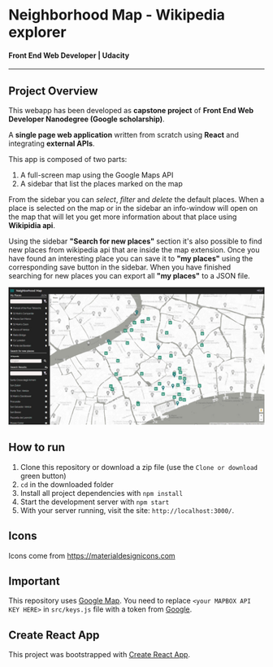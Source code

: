 # Neighborhood Map - Wikipedia explorer
#### Front End Web Developer | Udacity
---

## Project Overview

This webapp has been developed as **capstone project** of **Front End Web Developer Nanodegree (Google scholarship)**.

A **single page web application** written from scratch using **React** and integrating **external APIs**.

This app is composed of two parts:
1. A full-screen map using the Google Maps API
2. A sidebar that list the places marked on the map

From the sidebar you can *select*, *filter* and *delete* the default places. When a place is selected on the map or in the sidebar an info-window will open on the map that will let you get more information about that place using **Wikipidia api**.

Using the sidebar **"Search for new places"** section it's also possible to find new places from wikipedia api that are inside the map extension.
Once you have found an interesting place you can save it to **"my places"** using the corresponding save button in the sidebar.
When you have finished searching for new places you can export all **"my places"** to a JSON file.

![Web app screenshot](/readme_img/neighborhood_map.jpg)

## How to run
1. Clone this repository or download a zip file (use the `Clone or download` green button)
2. `cd` in the downloaded folder
3. Install all project dependencies with `npm install`
4. Start the development server with `npm start`
3. With your server running, visit the site: `http://localhost:3000/`.

## Icons
Icons come from https://materialdesignicons.com

## Important
This repository uses [Google Map](https://www.mapbox.com/). You need to replace `<your MAPBOX API KEY HERE>` in `src/keys.js` file with a token from [Google](https://developers.google.com/maps/documentation/javascript/get-api-key/).

## Create React App
This project was bootstrapped with [Create React App](https://github.com/facebookincubator/create-react-app).
